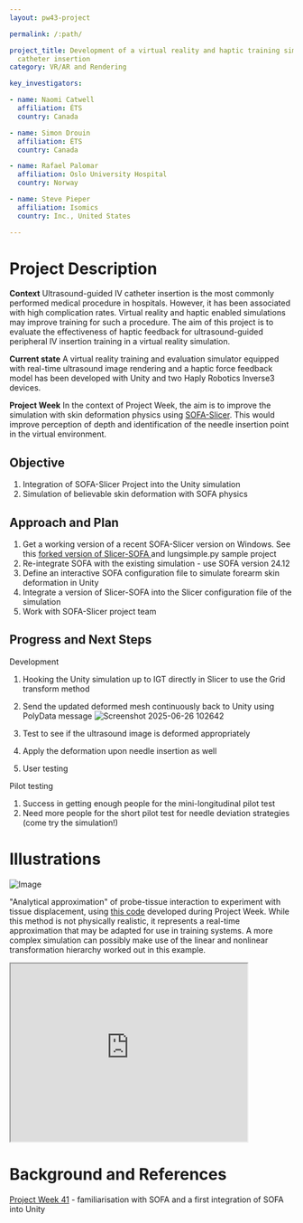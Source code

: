 ```yaml
---
layout: pw43-project

permalink: /:path/

project_title: Development of a virtual reality and haptic training simulation for ultrasound-guided
  catheter insertion
category: VR/AR and Rendering

key_investigators:

- name: Naomi Catwell
  affiliation: ÉTS
  country: Canada

- name: Simon Drouin
  affiliation: ÉTS
  country: Canada

- name: Rafael Palomar
  affiliation: Oslo University Hospital
  country: Norway

- name: Steve Pieper
  affiliation: Isomics
  country: Inc., United States

---
```


# Project Description

<!-- Add a short paragraph describing the project. -->


**Context**
Ultrasound-guided IV catheter insertion is the most commonly performed medical procedure in hospitals. However, it has been associated with high complication rates. Virtual reality and haptic enabled simulations may improve training for such a procedure. The aim of this project is to evaluate the effectiveness of haptic feedback for ultrasound-guided peripheral IV insertion training in a virtual reality simulation. 

**Current state**
A virtual reality training and evaluation simulator equipped with real-time ultrasound image rendering and a haptic force feedback model has been developed with Unity and two Haply Robotics Inverse3 devices. 

**Project Week**
In the context of Project Week, the aim is to improve the simulation with skin deformation physics using [SOFA-Slicer](https://github.com/Slicer/SlicerSOFA). This would improve perception of depth and identification of the needle insertion point in the virtual environment.



## Objective

<!-- Describe here WHAT you would like to achieve (what you will have as end result). -->


1. Integration of SOFA-Slicer Project into the Unity simulation
2. Simulation of believable skin deformation with SOFA physics



## Approach and Plan

<!-- Describe here HOW you would like to achieve the objectives stated above. -->


1. Get a working version of a recent SOFA-Slicer version on Windows. See this [forked version of Slicer-SOFA ](https://github.com/pieper/SlicerSOFA) and lungsimple.py sample project
2. Re-integrate SOFA with the existing simulation - use SOFA version 24.12
3. Define an interactive SOFA configuration file to simulate forearm skin deformation in Unity
4. Integrate a version of Slicer-SOFA into the Slicer configuration file of the simulation
5. Work with SOFA-Slicer project team 



## Progress and Next Steps

<!-- Update this section as you make progress, describing of what you have ACTUALLY DONE.
     If there are specific steps that you could not complete then you can describe them here, too. -->



Development

1. Hooking the Unity simulation up to IGT directly in Slicer to use the Grid transform method
2. Send the updated deformed mesh continuously back to Unity using PolyData message
![Screenshot 2025-06-26 102642](https://github.com/user-attachments/assets/41a6026e-6bfc-4cc0-837c-82221589da1a)

4. Test to see if the ultrasound image is deformed appropriately
5. Apply the deformation upon needle insertion as well
6. User testing


Pilot testing
1. Success in getting enough people for the mini-longitudinal pilot test
2. Need more people for the short pilot test for needle deviation strategies (come try the simulation!)

# Illustrations

<!-- Add pictures and links to videos that demonstrate what has been accomplished. -->


![Image](https://github.com/user-attachments/assets/6d74833a-af17-41ed-9cbe-fd084dabb651)


"Analytical approximation" of probe-tissue interaction to experiment with tissue displacement, using [this code](https://github.com/pieper/SlicerSOFA/blob/07a77dcf24980475ac0c0c7736b71f142db46491/Experiments/arm.py) developed during Project Week.  While this method is not physically realistic, it represents a real-time approximation that may be adapted for use in training systems.  A more complex simulation can possibly make use of the linear and nonlinear transformation hierarchy worked out in this example.

<iframe width="420" height="315" src="https://www.youtube.com/embed/41RBgAflDH4">
 </iframe>

# Background and References

<!-- If you developed any software, include link to the source code repository.
     If possible, also add links to sample data, and to any relevant publications. -->


[Project Week 41](https://projectweek.na-mic.org/PW41_2024_MIT/Projects/SOFAUnityHapticModel/) - familiarisation with SOFA and a first integration of SOFA into Unity

